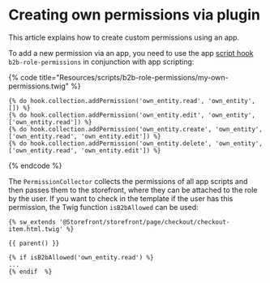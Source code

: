 # Creating own permissions via plugin

This article explains how to create custom permissions using an app.

To add a new permission via an app, you need to use the app [script hook](../../../../resources/references/app-reference/script-reference/script-hooks-reference.md) `b2b-role-permissions` in conjunction with app scripting:

{% code title="Resources/scripts/b2b-role-permissions/my-own-permissions.twig" %}

```twig
{% do hook.collection.addPermission('own_entity.read', 'own_entity', []) %}
{% do hook.collection.addPermission('own_entity.edit', 'own_entity', ['own_entity.read']) %}
{% do hook.collection.addPermission('own_entity.create', 'own_entity', ['own_entity.read', 'own_entity.edit']) %}
{% do hook.collection.addPermission('own_entity.delete', 'own_entity', ['own_entity.read', 'own_entity.edit']) %}
```

{% endcode %}

The `PermissionCollector` collects the permissions of all app scripts and then passes them to the storefront, where they can be attached to the role by the user.
If you want to check in the template if the user has this permission, the Twig function `isB2bAllowed` can be used:

```twig
{% sw_extends '@Storefront/storefront/page/checkout/checkout-item.html.twig' %}

{{ parent() }}

{% if isB2bAllowed('own_entity.read') %}
...
{% endif  %}
```
